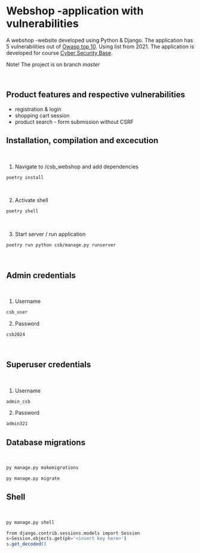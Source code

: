 # Webshop -application with vulnerabilities


A webshop -website developed using Python & Django. The application has 5 vulnerabilities out of [Owasp top 10](https://owasp.org/Top10/). Using list from 2021. The application is developed for course [Cyber Security Base](https://cybersecuritybase.mooc.fi/module-3.1).

Note! The project is on branch *master*

<br />

## Product features and respective vulnerabilities

- registration & login
- shopping cart session
- product search - form submission without CSRF




## Installation, compilation and excecution
<br />

1. Navigate to /csb_webshop and add dependencies

```bash
poetry install
```


<br />

2. Activate shell

```bash
poetry shell
```

<br />

3. Start server / run application

```bash
poetry run python csb/manage.py runserver  

```

<br />

## Admin credentials

<br />

1. Username

```bash
csb_user
```
2. Password
```bash
csb2024
```

<br />

## Superuser credentials

<br />

1. Username

```bash
admin_csb
```
2. Password
```bash
admin321
```

## Database migrations

<br />


```bash
py manage.py makemigrations
```

```bash
py manage.py migrate
```


## Shell

<br />

```bash
py manage.py shell
```

```bash
from django.contrib.sessions.models import Session
s=Session.objects.get(pk='<insert key here>')
s.get_decoded()




